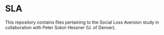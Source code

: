 # SLA
This repository contains files pertaining to the Social Loss Aversion study in collaboration with Peter Sokol-Hessner (U. of Denver).
